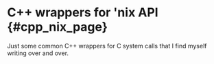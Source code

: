 C++ wrappers for 'nix API {#cpp_nix_page}
=========

Just some common C++ wrappers for C system calls that I find myself writing
over and over. 


